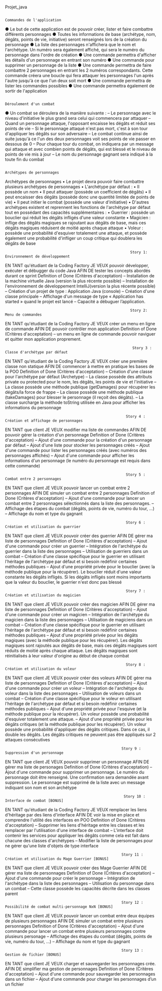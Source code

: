 Projet_java

                                                                  Commandes de l'application
                                                                  
● Le but de cette application est de pouvoir créer, lister et faire combattre différents personnages
● Toutes les informations de base (archétype, nom, dégâts, points de vie, initiative) seront renseignés lors de la création du personnage
● La liste des personnages n'affichera que le nom et l'archétype. Un numéro sera également affiché, qui sera le numéro du personnage dans l'ordre de création
● Une commande permettra d'afficher les détails d'un personnage en entrant son numéro 
● Une commande pour supprimer un personnage de la liste
● Une commande permettra de faire combattre 2 personnages en entrant les 2 numéros correspondants. Cette commande créera une boucle qui fera attaquer les personnages l'un après l'autre jusqu'à ce que l'un deux soit mort
● Une commande permettra de lister les commandes possibles
● Une commande permettra également de sortir de l'application                                                                


                                                                    Déroulement d'un combat
                                                                    
● Un combat se déroulera de la manière suivante :
– Le personnage avec le niveau d'initiative le plus grand sera celui qui
commencera par attaquer
– Quand un personnage attaque, l'opposant encaisse les dégâts et réduit ses points de vie
– Si le personnage attaqué n'est pas mort, c'est à son tour d'appliquer les dégâts sur son adversaire
– Le combat continue ainsi de suite jusqu'à ce l'un des deux personnages voit ses points de vie passer en dessous de 0
– Pour chaque tour du combat, on indiquera par un message qui attaque et avec combien points de dégâts, qui est blessé et le niveau de points de vie mis à jour
– Le nom du personnage gagnant sera indiqué à la toute fin du combat          


                                                                    Archétypes de personnages


 Archétypes de personnages
• Le projet devra pouvoir faire combattre plusieurs archétypes de personnages
• L'archétype par défaut :
• Il possède un nom
• Il peut attaquer (possède un coefficient de dégâts)
• Il peut encaisser des dégâts (possède donc une quantité limitée de points de vie)
• Il peut initier le combat (possède une valeur d'initiative)
• D'autres archétypes existent et reprennent les fonctions de l'archétype par
défaut tout en possédant des capacités supplémentaires :
• Guerrier : possède un bouclier qui réduit les dégâts infligés d'une valeur constante
• Magicien : inflige des dégâts magiques se rajoutant aux dégâts de base, mais ces dégâts magiques réduisent de moitié après chaque attaque
• Voleur : possède une probabilité d'esquiver totalement une attaque, et possède également une probabilité d'infliger un coup critique qui doublera les dégâts de base



                                                              Story 1: Environnement de développement
                                                              
EN TANT qu'étudiant de la Coding Factory
JE VEUX pouvoir développer, exécuter et débugger du code Java AFIN DE tester les concepts abordés durant ce sprint
Definition of Done (Critères d'acceptation)
– Installation de la machine virtuelle Java (version la plus récente possible)
– Installation de l'environnement de développement IntelliJ(version la plus récente possible)
– Création d'un projet de type : Application Java (console) – Création d'une classe principale
– Affichage d'un message de type « Application has started » quand le projet est lancé
– Capacité a débuguer l’application.


                                                              Story 2: Menu de commandes
EN TANT qu'étudiant de la Coding Factory
JE VEUX créer un menu en ligne de commande
AFIN DE pouvoir contrôler mon application
Definition of Done (Critères d'acceptation)
– un menu en ligne de commande pouvoir naviguer et quitter mon application proprement.

                                                               Story 3 : Classe d'archétype par défaut
                                                               
EN TANT qu'étudiant de la Coding Factory
JE VEUX créer une première classe non statique
AFIN DE commencer à mettre en pratique les bases de la POO
Definition of Done (Critères d'acceptation)
– Création d'une classe pour l'archétype par défaut (Archetype)
– La classe possède des attributs private ou protected pour le nom, les dégâts, les points de vie et l'initiative
– La classe possède une méthode publique (getDamages) pour récupérer les dégâts/la force de frappe
– La classe possède une méthode publique (takeDamages) pour blesser le personnage (il reçoit des dégâts).
– La classe surcharge la méthode toString utilisée en Java pour afficher les informations du personnage




                                                            Story 4 : Création et affichage de personnages
EN TANT que client
JE VEUX modifier ma liste de commandes
AFIN DE pouvoir gérer la création d'un personnage
Definition of Done (Critères d'acceptation)
– Ajout d'une commande pour la création d'un personnage par défaut
– Ajout d'une liste pour stocker les personnages créés
– Ajout d'une commande pour lister les personnages créés (avec numéros des personnages affichés)
– Ajout d'une commande pour afficher les informations d'un personnage (le numéro du personnage est requis dans cette commande)




                                                            Story 5 : Combat entre 2 personnages
                                                            
                                                            
                                                            
EN TANT que client
JE VEUX pouvoir lancer un combat entre 2 personnages
AFIN DE simuler un combat entre 2 personnages
Definition of Done (Critères d'acceptation)
– Ajout d'une commande pour lancer un combat entre 2 personnages sélectionnés dans la liste des personnages.
– Affichage des étapes du combat (dégâts, points de vie, numéro du tour, ...)
– Affichage du nom et type du gagnant


                                                            Story 6 : Création et utilisation du guerrier
                                                            
                                                            
EN TANT que client
JE VEUX pouvoir créer des guerrier AFIN DE gérer ma liste de personnages
Definition of Done (Critères d'acceptation)
– Ajout d'une commande pour créer un guerrier
– Intégration de l'archétype du guerrier dans la liste des personnages
– Utilisation de guerriers dans un combat
– Création d'une classe spécifique pour le guerrier en utilisant l'héritage de l'archétype par défaut et si besoin redéfinir certaines méthodes publiques
– Ajout d'une propriété privée pour le bouclier (avec la méthode publique pour la récupérer). Le bouclier réduit d'une valeur constante les dégâts infligés. Si les dégâts infligés sont moins importants que la valeur du bouclier, le guerrier n'est donc pas blessé


                                                            Story 7 : Création et utilisation du magicien
                                                            
EN TANT que client
JE VEUX pouvoir créer des magicien AFIN DE gérer ma liste de personnages
Definition of Done (Critères d'acceptation)
– Ajout d'une commande pour créer un magicien
– Intégration de l'archétype du magicien dans la liste des personnages
– Utilisation de magiciens dans un combat
– Création d'une classe spécifique pour le guerrier en utilisant l'héritage de l'archétype par défaut et si besoin redéfinir certaines méthodes publiques
– Ajout d'une propriété privée pour les dégâts magiques (avec la méthode publique pour les récupérer). Les dégâts magiques sont rajoutés aux dégâts de base, mais ces dégâts magiques sont réduits de moitié après chaque attaque. Les dégâts magiques sont réinitialisés à leur valeur d'origine au début de chaque combat


                                                            Story 8 : Création et utilisation du voleur
                                                            
EN TANT que client
JE VEUX pouvoir créer des voleurs AFIN DE gérer ma liste de personnages
Definition of Done (Critères d'acceptation)
– Ajout d'une commande pour créer un voleur
– Intégration de l'archétype du voleur dans la liste des personnages
– Utilisation de voleurs dans un combat
– Création d'une classe spécifique pour le voleur en utilisant l'héritage de l'archétype par défaut et si besoin redéfinir certaines méthodes publiques
– Ajout d'une propriété privée pour l'esquive (et la méthode publique pour la récupérer). Un voleur possède une probabilité d'esquiver totalement une attaque.
– Ajout d'une propriété privée pour les dégâts critiques (et la méthode publique pour les récupérer).
Un voleur possède une probabilité d'appliquer des dégâts critiques. Dans ce cas, il double les dégâts. Les dégâts critiques ne peuvent pas être appliqués sur 2 attaques consécutives

  
                                                          Story 9 : Suppression d'un personnage
EN TANT que client
JE VEUX pouvoir supprimer un personnage
AFIN DE gérer ma liste de personages
Definition of Done (Critères d'acceptation)
– Ajout d'une commande pour supprimer un personnage. Le numéro du personnage doit être renseigné. Une confirmation sera demandée avant suppression. Le personnage est supprimé de la liste avec un message indiquant son nom et son archétype



                                                           Story 10 : Interface de combat [BONUS]
                                                           
EN TANT qu'étudiant de la Coding Factory
JE VEUX remplacer les liens d'héritage par des liens d'interface
AFIN DE voir la mise en place et comprendre l'utilité des interfaces en POO
Definition of Done (Critères d'acceptation)
– Supprimer les liens d'héritage entre les classes et les remplacer par l'utilisation d'une interface de combat
– L'interface doit contenir les services pour appliquer les dégâts comme cela est fait dans chacune des classes d'archétypes
– Modifier la liste de personnages pour ne gérer qu'une liste d'objets de type interface




                                                          Story 11 : Création et utilisation du Mage Guerrier [BONUS]
                                                          
                                                          
EN TANT que client
JE VEUX pouvoir créer des Mage Guerrier AFIN DE gérer ma liste de personnages
Definition of Done (Critères d'acceptation)
– Ajout d'une commande pour créer le personnage
– Intégration de l'archétype dans la liste des personnages
– Utilisation du personnage dans un combat
– Cette classe possède les capacités décrite dans les classes parent


                                                          Story 12 : Possibilité de combat multi-personnage NxN [BONUS]
                                                          
                                                          
EN TANT que client
JE VEUX pouvoir lancer un combat entre deux équipes de plusieurs
personnages
AFIN DE simuler un combat entre plusieurs personnages
Definition of Done (Critères d'acceptation)
– Ajout d'une commande pour lancer un combat entre plusieurs personnages contre plusieurs personage
– Affichage des étapes du combat (dégâts, points de vie, numéro du tour, ...)
– Affichage du nom et type du gagnant



                                                          Story 13 : Gestion de fichier [BONUS]
EN TANT que client
JE VEUX charger et sauvegarder les personnages crée. AFIN DE simplifier ma gestion de personnages
Definition of Done (Critères d'acceptation)
– Ajout d'une commande pour sauvegarder les personnages dans un fichier – Ajout d'une commande pour charger les personnages d’un un fichier









